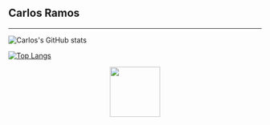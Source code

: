 ## Carlos Ramos
---
![Carlos's GitHub stats](https://github-readme-stats.vercel.app/api?username=jrcarlos2000)

[![Top Langs](https://github-readme-stats.vercel.app/api/top-langs/?username=jrcarlos2000&layout=compact&theme=vision-friendly-dark)](https://github.com/anuraghazra/github-readme-stats)

<div id="header" align="center">
  <img src="https://media.giphy.com/media/M9gbBd9nbDrOTu1Mqx/giphy.gif" width="100"/>
</div>
